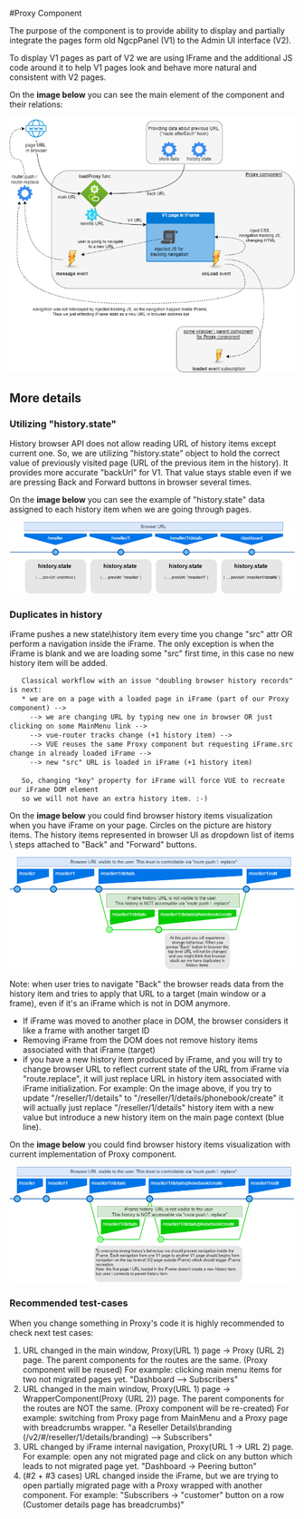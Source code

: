 #Proxy Component

The purpose of the component is to provide ability to display and partially integrate
the pages form old NgcpPanel (V1) to the Admin UI interface (V2).

To display V1 pages as part of V2 we are using IFrame and the additional JS code around it
to help V1 pages look and behave more natural and consistent with V2 pages.

On the **image below** you can see the main element of the component and their relations:

![Proxy component elements overview](images/proxy_component.png)

## More details

### Utilizing "history.state"

History browser API does not allow reading URL of history items except current one. So, we are utilizing "history.state" object to hold the correct value of previously visited page (URL of the previous item in the history).
It provides more accurate "backUrl" for V1. That value stays stable even if we are pressing Back and Forward buttons in browser several times.

On the **image below** you can see the example of "history.state" data assigned to each history item when we are going through pages.

![History state example](images/proxy_history_state.png)

### Duplicates in history

iFrame pushes a new state\history item every time you change "src" attr OR
perform a navigation inside the iFrame. The only exception is when the iFrame is blank and we are
loading some "src" first time, in this case no new history item will be added.

       Classical workflow with an issue "doubling browser history records" is next:
       * we are on a page with a loaded page in iFrame (part of our Proxy component) -->
         --> we are changing URL by typing new one in browser OR just clicking on some MainMenu link -->
         --> vue-router tracks change (+1 history item) -->
         --> VUE reuses the same Proxy component but requesting iFrame.src change in already loaded iFrame -->
         --> new "src" URL is loaded in iFrame (+1 history item)

       So, changing "key" property for iFrame will force VUE to recreate our iFrame DOM element
       so we will not have an extra history item. :-)

On the **image below** you could find browser history items visualization when you have iFrame on your page. Circles on the picture are history items. The history items represented in browser UI as dropdown list of items \ steps attached to "Back" and "Forward" buttons.

![History issue visualization](images/proxy_iframe_history-1.png)

Note: when user tries to navigate "Back" the browser reads data from the history item and tries to apply that URL to a target (main window or a frame), even if it's an iFrame which is not in DOM anymore.
* If iFrame was moved to another place in DOM, the browser considers it like a frame with another target ID
* Removing iFrame from the DOM does not remove history items associated with that iFrame (target)
* if you have a new history item produced by iFrame, and you will try to change browser URL to reflect current state of the URL from iFrame via "route.replace", it will just replace URL in history item associated with iFrame initialization. For example: On the image above, if you try to update "/reseller/1/details" to "/reseller/1/details/phonebook/create" it will actually just replace "/reseller/1/details" history item with a new value but introduce a new history item on the main page context (blue line).

On the **image below** you could find browser history items visualization with current implementation of Proxy component.

![History issue solving visualization](images/proxy_iframe_history-2.png)

### Recommended test-cases
When you change something in Proxy's code it is highly recommended to check next test cases:
1) URL changed in the main window, Proxy(URL 1) page -> Proxy (URL 2) page.
   The parent components for the routes are the same. (Proxy component will be reused)
   For example: clicking main menu items for two not migrated pages yet. "Dashboard --> Subscribers"
2) URL changed in the main window, Proxy(URL 1) page -> WrapperComponent(Proxy (URL 2)) page.
   The parent components for the routes are NOT the same. (Proxy component will be re-created)
   For example: switching from Proxy page from MainMenu and a Proxy page with breadcrumbs wrapper.
   "a Reseller Details\branding (/v2/#/reseller/1/details/branding) --> Subscribers"
3) URL changed by iFrame internal navigation, Proxy(URL 1 -> URL 2) page.
   For example: open any not migrated page and click on any button which leads to not migrated page yet.
   "Dashboard -> Peering button"
4) (#2 + #3 cases) URL changed inside the iFrame, but we are trying to open partially migrated page with
   a Proxy wrapped with another component.
   For example: "Subscribers -> "customer" button on a row (Customer details page has breadcrumbs)"
